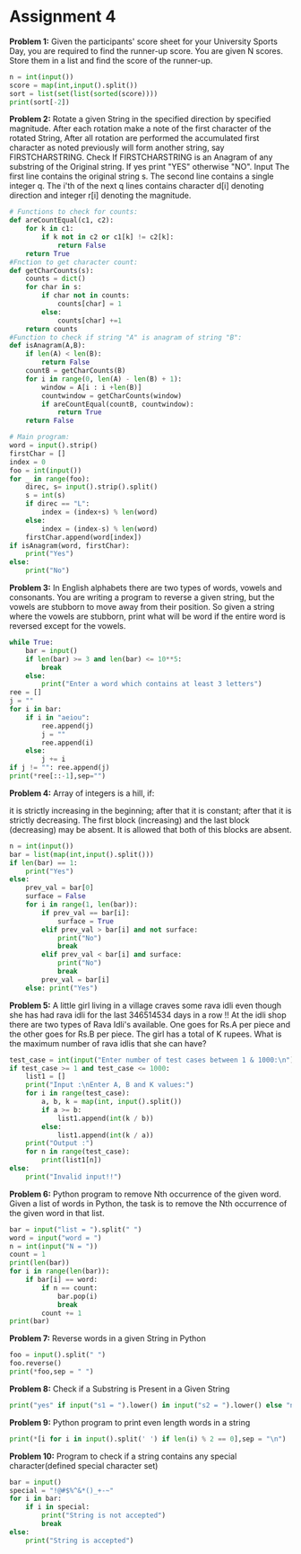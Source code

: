 # Assignment 4

**Problem 1:** Given the participants' score sheet for your University Sports Day, you are required to find the runner-up score. You are given N scores. Store them in a list and find the score of the runner-up.

```python
n = int(input())
score = map(int,input().split())
sort = list(set(list(sorted(score))))
print(sort[-2])
```

**Problem 2:** Rotate a given String in the specified direction by specified magnitude.
After each rotation make a note of the first character of the rotated String, After all rotation are performed the accumulated first character as noted previously will form another string, say FIRSTCHARSTRING.
Check If FIRSTCHARSTRING is an Anagram of any substring of the Original string.
If yes print "YES" otherwise "NO". Input
The first line contains the original string s. The second line contains a single integer q. The i'th of the next q lines contains character d[i] denoting direction and integer r[i] denoting the magnitude.

```python
# Functions to check for counts:
def areCountEqual(c1, c2):
    for k in c1:
        if k not in c2 or c1[k] != c2[k]:
            return False
    return True
#Fnction to get character count:
def getCharCounts(s):
    counts = dict()
    for char in s:
        if char not in counts:
            counts[char] = 1
        else:
            counts[char] +=1
    return counts
#Function to check if string "A" is anagram of string "B":
def isAnagram(A,B):
    if len(A) < len(B):
        return False
    countB = getCharCounts(B)
    for i in range(0, len(A) - len(B) + 1):
        window = A[i : i +len(B)]
        countwindow = getCharCounts(window)
        if areCountEqual(countB, countwindow):
            return True
    return False

# Main program:
word = input().strip()
firstChar = []
index = 0
foo = int(input())
for _ in range(foo):
    direc, s= input().strip().split()
    s = int(s)
    if direc == "L":
        index = (index+s) % len(word)
    else:
        index = (index-s) % len(word)
    firstChar.append(word[index])
if isAnagram(word, firstChar):
    print("Yes")
else:
    print("No")
```

**Problem 3:**  In English alphabets there are two types of words, vowels and consonants. You are writing a program to reverse a given string, but the vowels are stubborn to move away from their position. So given a string where the vowels are stubborn,
print what will be word if the entire word is reversed except for the vowels.

```python
while True:
    bar = input()
    if len(bar) >= 3 and len(bar) <= 10**5:
        break
    else:
        print("Enter a word which contains at least 3 letters")
ree = []
j = ""
for i in bar:
    if i in "aeiou":
        ree.append(j)
        j = ""
        ree.append(i)
    else:
        j += i
if j != "": ree.append(j)
print(*ree[::-1],sep="")
```

**Problem 4:**  Array of integers is a hill, if:

it is strictly increasing in the beginning; after that it is constant; after that it is strictly decreasing.
The first block (increasing) and the last block (decreasing) may be absent. It is allowed that both of this blocks are absent.

```python
n = int(input())
bar = list(map(int,input().split()))
if len(bar) == 1:
    print("Yes")
else:
    prev_val = bar[0]
    surface = False
    for i in range(1, len(bar)):
        if prev_val == bar[i]:
            surface = True
        elif prev_val > bar[i] and not surface:
            print("No")
            break
        elif prev_val < bar[i] and surface:
            print("No")
            break
        prev_val = bar[i]
    else: print("Yes")
```

**Problem 5:** A little girl living in a village craves some rava idli even though she has had rava idli for the last 346514534 days in a row !! At the idli shop there are two types of Rava Idli's available. One goes for Rs.A per piece and the other goes for Rs.B per piece. The girl has a total of K rupees. What is the maximum number of rava idlis that she can have?

```python
test_case = int(input("Enter number of test cases between 1 & 1000:\n"))
if test_case >= 1 and test_case <= 1000:
    list1 = []
    print("Input :\nEnter A, B and K values:")
    for i in range(test_case):
        a, b, k = map(int, input().split())
        if a >= b:
            list1.append(int(k / b))
        else:
            list1.append(int(k / a))
    print("Output :")
    for n in range(test_case):
        print(list1[n])
else:
    print("Invalid input!!")
```

**Problem 6:** Python program to remove Nth occurrence of the given word. Given a list of words in Python, the task is to remove the Nth occurrence of the given word in that list.

```python
bar = input("list = ").split(" ")
word = input("word = ")
n = int(input("N = "))
count = 1
print(len(bar))
for i in range(len(bar)):
    if bar[i] == word:
        if n == count:
            bar.pop(i)
            break
        count += 1
print(bar)
```

**Problem 7:** Reverse words in a given String in Python

```python
foo = input().split(" ")
foo.reverse()
print(*foo,sep = " ")
```

**Problem 8:** Check if a Substring is Present in a Given String

```python
print("yes" if input("s1 = ").lower() in input("s2 = ").lower() else "no")
```

**Problem 9:** Python program to print even length words in a string

```python
print(*[i for i in input().split(' ') if len(i) % 2 == 0],sep = "\n")
```

**Problem 10:** Program to check if a string contains any special character(defined special character set)

```python
bar = input()
special = "!@#$%^&*()_+-~"
for i in bar:
    if i in special:
        print("String is not accepted")
        break
else:
    print("String is accepted")
```

